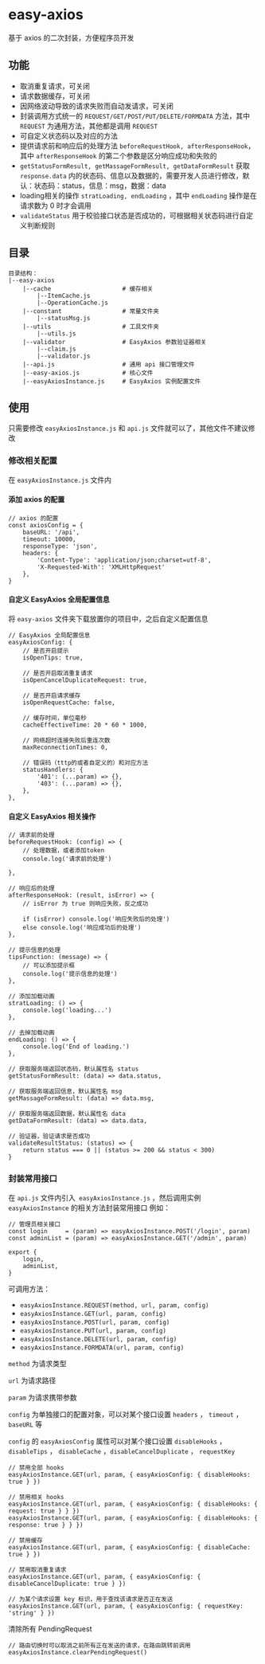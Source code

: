 # easy-axios
基于 axios 的二次封装，方便程序员开发

## 功能

- 取消重复请求，可关闭
- 请求数据缓存，可关闭
- 因网络波动导致的请求失败而自动发请求，可关闭
- 封装调用方式统一的 `REQUEST/GET/POST/PUT/DELETE/FORMDATA` 方法，其中 `REQUEST` 为通用方法，其他都是调用 `REQUEST`
- 可自定义状态码以及对应的方法
- 提供请求前和响应后的处理方法 `beforeRequestHook, afterResponseHook`，其中 `afterResponseHook` 的第二个参数是区分响应成功和失败的
- `getStatusFormResult, getMassageFormResult, getDataFormResult` 获取 `response.data` 内的状态码、信息以及数据的，需要开发人员进行修改，默认：状态码：status，信息：msg，数据：data
- loading相关的操作 `stratLoading, endLoading` ，其中 `endLoading` 操作是在请求数为 0 时才会调用
- `validateStatus` 用于校验接口状态是否成功的，可根据相关状态码进行自定义判断规则

## 目录

```
目录结构：
|--easy-axios
	|--cache                    # 缓存相关
		|--ItemCache.js
		|--OperationCache.js
	|--constant                 # 常量文件夹
		|--statusMsg.js
	|--utils                    # 工具文件夹
		|--utils.js
	|--validator                # EasyAxios 参数验证器相关
		|--claim.js             
		|--validator.js
	|--api.js                   # 通用 api 接口管理文件
	|--easy-axios.js            # 核心文件
	|--easyAxiosInstance.js     # EasyAxios 实例配置文件
```

## 使用

只需要修改 `easyAxiosInstance.js` 和 `api.js` 文件就可以了，其他文件不建议修改 

### 修改相关配置
在 `easyAxiosInstance.js` 文件内

#### 添加 axios 的配置
```
// axios 的配置
const axiosConfig = {
    baseURL: '/api',
    timeout: 10000,
    responseType: 'json', 
    headers: { 
        'Content-Type': 'application/json;charset=utf-8',
        'X-Requested-With': 'XMLHttpRequest'
    },
}
```

#### 自定义 EasyAxios 全局配置信息
将 `easy-axios` 文件夹下载放置你的项目中，之后自定义配置信息

```
// EasyAxios 全局配置信息
easyAxiosConfig: {
    // 是否开启提示
    isOpenTips: true,

    // 是否开启取消重复请求
    isOpenCancelDuplicateRequest: true,

    // 是否开启请求缓存
    isOpenRequestCache: false,

    // 缓存时间，单位毫秒
    cacheEffectiveTime: 20 * 60 * 1000,

    // 网络超时连接失败后重连次数
    maxReconnectionTimes: 0,

    // 错误码（tttp的或者自定义的）和对应方法
    statusHandlers: {
        '401': (...param) => {},
        '403': (...param) => {},
    },
},
```

#### 自定义 EasyAxios 相关操作

```
// 请求前的处理
beforeRequestHook: (config) => {
    // 处理数据，或者添加token
    console.log('请求前的处理')
    
},

// 响应后的处理
afterResponseHook: (result, isError) => {
    // isError 为 true 则响应失败，反之成功

    if (isError) console.log('响应失败后的处理')
    else console.log('响应成功后的处理')
},

// 提示信息的处理
tipsFunction: (message) => {
    // 可以添加提示框
    console.log('提示信息的处理')
},

// 添加加载动画
stratLoading: () => {
    console.log('loading...')
},

// 去掉加载动画
endLoading: () => {
    console.log('End of loading.')
},

// 获取服务端返回状态码，默认属性名 status
getStatusFormResult: (data) => data.status,

// 获取服务端返回信息，默认属性名 msg
getMassageFormResult: (data) => data.msg,

// 获取服务端返回数据，默认属性名 data
getDataFormResult: (data) => data.data,

// 验证器，验证请求是否成功
validateResultStatus: (status) => {
    return status === 0 || (status >= 200 && status < 300)
}
```

### 封装常用接口

在 `api.js` 文件内引入` easyAxiosInstance.js` ，然后调用实例 `easyAxiosInstance` 的相关方法封装常用接口 
例如： 
```
// 管理员相关接口
const login     = (param) => easyAxiosInstance.POST('/login', param)
const adminList = (param) => easyAxiosInstance.GET('/admin', param)

export { 
    login,
    adminList,
}
```
可调用方法： 
* `easyAxiosInstance.REQUEST(method, url, param, config)`
* `easyAxiosInstance.GET(url, param, config)`
* `easyAxiosInstance.POST(url, param, config)`
* `easyAxiosInstance.PUT(url, param, config)`
* `easyAxiosInstance.DELETE(url, param, config)`
* `easyAxiosInstance.FORMDATA(url, param, config)`

`method` 为请求类型

`url` 为请求路径

`param` 为请求携带参数

`config` 为单独接口的配置对象，可以对某个接口设置 `headers` ， `timeout` ， `baseURL` 等

`config` 的 `easyAxiosConfig` 属性可以对某个接口设置 `disableHooks` ， `disableTips` ， `disableCache` ，`disableCancelDuplicate` ， `requestKey`

```
// 禁用全部 hooks
easyAxiosInstance.GET(url, param, { easyAxiosConfig: { disableHooks: true } })

// 禁用相关 hooks
easyAxiosInstance.GET(url, param, { easyAxiosConfig: { disableHooks: { request: true } } })
easyAxiosInstance.GET(url, param, { easyAxiosConfig: { disableHooks: { response: true } } })

// 禁用缓存
easyAxiosInstance.GET(url, param, { easyAxiosConfig: { disableCache: true } })

// 禁用取消重复请求
easyAxiosInstance.GET(url, param, { easyAxiosConfig: { disableCancelDuplicate: true } })

// 为某个请求设置 key 标识，用于查找该请求是否正在发送
easyAxiosInstance.GET(url, param, { easyAxiosConfig: { requestKey: 'string' } })
```

清除所有 PendingRequest
```
// 路由切换时可以取消之前所有正在发送的请求，在路由跳转前调用
easyAxiosInstance.clearPendingRequest()
```
